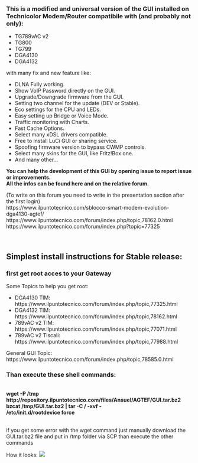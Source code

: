 <h3><strong>This is a modified and universal version of the GUI installed on Technicolor Modem/Router compatibile with (and probably not only):</strong></h3>
  <ul>
  <li>TG789vAC v2</li>
  <li>TG800</li>
  <li>TG799</li>
  <li>DGA4130</li>
  <li>DGA4132</li>
  </ul>
with many fix and new feature like:
<ul>
<li>DLNA Fully working.</li>
<li>Show VoIP Password directly on the GUI.</li>
<li>Upgrade/Downgrade firmware from the GUI.</li>
<li>Setting two channel for the update (DEV or Stable).</li>
<li>Eco settings for the CPU and LEDs.</li>
<li>Easy setting up Bridge or Voice Mode.</li>
<li>Traffic monitoring with Charts.</li>
<li>Fast Cache Options.</li>
<li>Select many xDSL drivers compatible.</li>
<li>Free to install LuCi GUI or sharing service.</li>
<li>Spoofing firmware version to bypass CWMP controls.</li>
<li>Select many skins for the GUI, like Fritz!Box one.</li>
<li>And many other...</li>
</ul>
<p><strong>You can help the development of this GUI by opening issue to report issue or improvements.</strong><br /><strong>All the infos can be found here and on the relative forum.</strong></p>
<p>(To write on this forum you need to write in the presentation section after the first login)<br />https://www.ilpuntotecnico.com/sblocco-smart-modem-evolution-dga4130-agtef/<br />https://www.ilpuntotecnico.com/forum/index.php/topic,78162.0.html<br />
  https://www.ilpuntotecnico.com/forum/index.php?topic=77325</p>
<p>&nbsp;</p>

<h2><strong>Simplest install instructions for Stable release:</strong></h2>

<h3><strong>first get root acces to your Gateway</strong></h3>
Some Topics to help you get root:
<ul>
<li>DGA4130 TIM: https://www.ilpuntotecnico.com/forum/index.php/topic,77325.html</li>
<li>DGA4132 TIM: https://www.ilpuntotecnico.com/forum/index.php/topic,78162.html</li>
<li>789vAC v2 TIM: https://www.ilpuntotecnico.com/forum/index.php/topic,77071.html</li>
<li>789vAC v2 Tiscali: https://www.ilpuntotecnico.com/forum/index.php/topic,77988.html</li>
</ul>
General GUI Topic: https://www.ilpuntotecnico.com/forum/index.php/topic,78585.0.html

<h3>Than execute these shell commands:</h3><br />
<strong>wget -P /tmp http://repository.ilpuntotecnico.com/files/Ansuel/AGTEF/GUI.tar.bz2<br />
bzcat /tmp/GUI.tar.bz2 | tar -C / -xvf -<br />
/etc/init.d/rootdevice force<br /><br /></strong>

if you get some error with the wget command just manually download the GUI.tar.bz2 file and put in /tmp folder via SCP than execute the other  commands

How it looks:
<img src="https://i.imgur.com/ZcSANgW.png">
